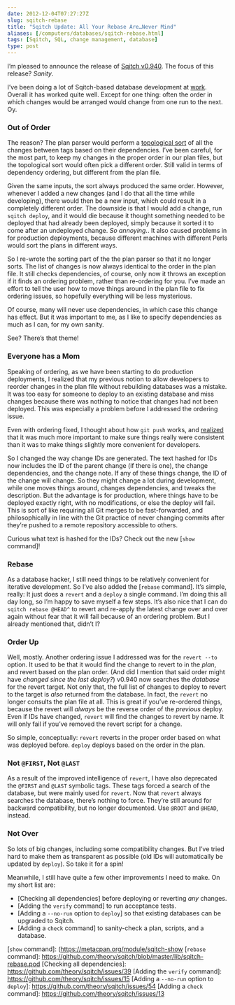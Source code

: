 ```yaml
--- 
date: 2012-12-04T07:27:27Z
slug: sqitch-rebase
title: "Sqitch Update: All Your Rebase Are…Never Mind"
aliases: [/computers/databases/sqitch-rebase.html]
tags: [Sqitch, SQL, change management, database]
type: post
---
```


I’m pleased to announce the release of [Sqitch v0.940]. The focus of this
release? *Sanity*.

I’ve been doing a lot of Sqitch-based database development at [work]. Overall it
has worked quite well. Except for one thing: often the order in which changes
would be arranged would change from one run to the next. Oy.

### Out of Order

The reason? The plan parser would perform a [topological sort] of all the
changes between tags based on their dependencies. I’ve been careful, for the
most part, to keep my changes in the proper order in our plan files, but the
topological sort would often pick a different order. Still valid in terms of
dependency ordering, but different from the plan file.

Given the same inputs, the sort always produced the same order. However,
whenever I added a new changes (and I do that all the time while developing),
there would then be a new input, which could result in a completely different
order. The downside is that I would add a change, run `sqitch deploy`, and it
would die because it thought something needed to be deployed that had already
been deployed, simply because it sorted it to come after an undeployed change.
*So annoying.*. It also caused problems in for production deployments, because
different machines with different Perls would sort the plans in different ways.

So I re-wrote the sorting part of the the plan parser so that it no longer
sorts. The list of changes is now always identical to the order in the plan
file. It still checks dependencies, of course, only now it throws an exception
if it finds an ordering problem, rather than re-ordering for you. I’ve made an
effort to tell the user how to move things around in the plan file to fix
ordering issues, so hopefully everything will be less mysterious.

Of course, many will never use dependencies, in which case this change has
effect. But it was important to me, as I like to specify dependencies as much as
I can, for my own sanity.

See? There’s that theme!

### Everyone has a Mom

Speaking of ordering, as we have been starting to do production deployments, I
realized that my previous notion to allow developers to reorder changes in the
plan file without rebuilding databases was a mistake. It was too easy for
someone to deploy to an existing database and miss changes because there was
nothing to notice that changes had not been deployed. This was especially a
problem before I addressed the ordering issue.

Even with ordering fixed, I thought about how `git push` works, and [realized]
that it was much more important to make sure things really were consistent than
it was to make things slightly more convenient for developers.

So I changed the way change IDs are generated. The text hashed for IDs now
includes the ID of the parent change (if there is one), the change dependencies,
and the change note. If any of these things change, the ID of the change will
change. So they might change a lot during development, while one moves things
around, changes dependencies, and tweaks the description. But the advantage is
for production, where things have to be deployed exactly right, with no
modifications, or else the deploy will fail. This is sort of like requiring all
Git merges to be fast-forwarded, and philosophically in line with the Git
practice of never changing commits after they’re pushed to a remote repository
accessible to others.

Curious what text is hashed for the IDs? Check out the new [`show` command]!

### Rebase

As a database hacker, I still need things to be relatively convenient for
iterative development. So I’ve also added the [`rebase` command]. It’s simple,
really: It just does a `revert` and a `deploy` a single command. I’m doing this
all day long, so I’m happy to save myself a few steps. It’s also nice that I can
do `sqitch rebase @HEAD^` to revert and re-apply the latest change over and over
again without fear that it will fail because of an ordering problem. But I
already mentioned that, didn’t I?

### Order Up

Well, mostly. Another ordering issue I addressed was for the `revert --to`
option. It used to be that it would find the change to revert to in the *plan*,
and revert based on the plan order. (And did I mention that said order might
have *changed since the last deploy?*) v0.940 now searches the *database* for
the revert target. Not only that, the full list of changes to deploy to revert
to the target is *also* returned from the database. In fact, the `revert` no
longer consults the plan file at all. This is great if you’ve re-ordered things,
because the revert will *always* be the reverse order of the *previous* deploy.
Even if IDs have changed, `revert` will find the changes to revert by name. It
will only fail if you’ve removed the revert script for a change.

So simple, conceptually: `revert` reverts in the proper order based on what was
deployed before. `deploy` deploys based on the order in the plan.

### Not `@FIRST`, Not `@LAST`

As a result of the improved intelligence of `revert`, I have also deprecated the
`@FIRST` and `@LAST` symbolic tags. These tags forced a search of the database,
but were mainly used for `revert`. Now that `revert` always searches the
database, there’s nothing to force. They’re still around for backward
compatibility, but no longer documented. Use `@ROOT` and `@HEAD`, instead.

### Not Over

So lots of big changes, including some compatibility changes. But I’ve tried
hard to make them as transparent as possible (old IDs will automatically be
updated by `deploy`). So take it for a spin!

Meanwhile, I still have quite a few other improvements I need to make. On my
short list are:

-   [Checking all dependencies] before deploying or reverting *any* changes.
-   [Adding the `verify` command] to run acceptance tests.
-   [Adding a `--no-run` option to `deploy`] so that existing databases can be
    upgraded to Sqitch.
-   [Adding a `check` command] to sanity-check a plan, scripts, and a database.

  [Sqitch v0.940]: https://metacpan.org/release/App-Sqitch/
  [work]: http://iovation.com/
  [topological sort]: https://en.wikipedia.org/wiki/Topological_sorting
    "Wikipedia: âTopological sortingâ"
  [realized]: /computers/databases/changing-sqitch_ids.html
  [`show` command]: (https://metacpan.org/module/sqitch-show
  [`rebase` command]: https://github.com/theory/sqitch/blob/master/lib/sqitch-rebase.pod
  [Checking all dependencies]: https://github.com/theory/sqitch/issues/39
  [Adding the `verify` command]: https://github.com/theory/sqitch/issues/15
  [Adding a `--no-run` option to `deploy`]: https://github.com/theory/sqitch/issues/54
  [Adding a `check` command]: https://github.com/theory/sqitch/issues/13
